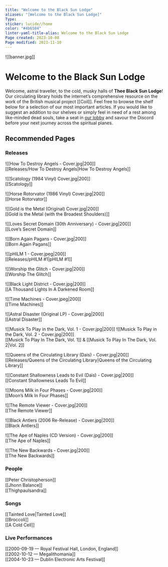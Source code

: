 ```yaml
---
title: "Welcome to the Black Sun Lodge"
aliases: "[Welcome to the Black Sun Lodge]"
Type: 
sticker: lucide//home
color: "#4b6584"
linter-yaml-title-alias: Welcome to the Black Sun Lodge
Page created: 2023-10-08
Page modified: 2023-11-10
---
```


![[banner.jpg]]

# Welcome to the Black Sun Lodge

Welcome, astral traveller, to the cold, musky halls of __Thee Black Sun Lodge__! Our circulating library holds the internet’s comprehensive resource on the work of the British musical project [[Coil]]. Feel free to browse the shelf below for a selection of our most important articles. If you would like to suggest an addition to our shelves or simply feel in need of a rest among like-minded dead souls, take a seat in [our lobby](https://discord.gg/kS8VV88J) and savour the Discord before your next journey across the spiritual planes.

## Recommended Pages

### Releases

![[How To Destroy Angels - Cover.jpg|200]]  
[[Releases/How To Destroy Angels|How To Destroy Angels]]

![[Scatology (1984 Vinyl) Cover.jpg|200]]  
[[Scatology]]

![[Horse Rotorvator (1986 Vinyl) Cover.jpg|200]]  
[[Horse Rotorvator]]

![[Gold is the Metal (Original) Cover.jpg|200]]  
[[Gold is the Metal (with the Broadest Shoulders)]]

  ![[Loves Secret Domain (30th Anniversary) - Cover.jpg|200]]  
[[Love’s Secret Domain]]

![[Born Again Pagans - Cover.jpg|200]]  
[[Born Again Pagans]]

![[pHILM 1 - Cover.jpeg|200]]  
[[Releases/pHILM #1|pHILM #1]]

![[Worship the Glitch - Cover.jpg|200]]  
[[Worship The Glitch]]

![[Black Light District - Cover.jpg|200]]  
[[A Thousand Lights In A Darkened Room]]

![[Time Machines - Cover.jpeg|200]]  
[[Time Machines]]

![[Astral Disaster (Original LP) - Cover.jpg|200]]  
[[Astral Disaster]]

![[Musick To Play in the Dark, Vol. 1 - Cover.jpg|200]] ![[Musick To Play in the Dark, Vol. 2 - Cover.jpg|200]]  
[[Musick To Play In The Dark, Vol. 1]] & [[Musick To Play In The Dark, Vol. 2|Vol. 2]]

![[Queens of the Circulating Library (Dais) - Cover.jpg|200]]  
[[Releases/Queens of the Circulating Library|Queens of the Circulating Library]]

![[Constant Shallowness Leads to Evil (Dais) - Cover.jpg|200]]  
[[Constant Shallowness Leads To Evil]]

![[Moons Milk in Four Phases - Cover.jpg|200]]  
[[Moon’s Milk In Four Phases]]

![[The Remote Viewer - Cover.jpg|200]]  
[[The Remote Viewer]]

![[Black Antlers (2006 Re-Release) - Cover.jpg|200]]  
[[Black Antlers]]

![[The Ape of Naples (CD Version) - Cover.jpg|200]]  
[[The Ape of Naples]]

![[The New Backwards - Cover.jpg|200]]  
[[The New Backwards]]

### People

[[Peter Christopherson]]  
[[Jhonn Balance]]  
[[Thighpaulsandra]]

### Songs

[[Tainted Love|Tainted Love]]  
[[Broccoli]]  
[[A Cold Cell]]

### Live Performances

[[2000-09-19 — Royal Festival Hall, London, England]]  
[[2002-10-12 — Megalithomania]]  
[[2004-10-23 — Dublin Electronic Arts Festival]]
